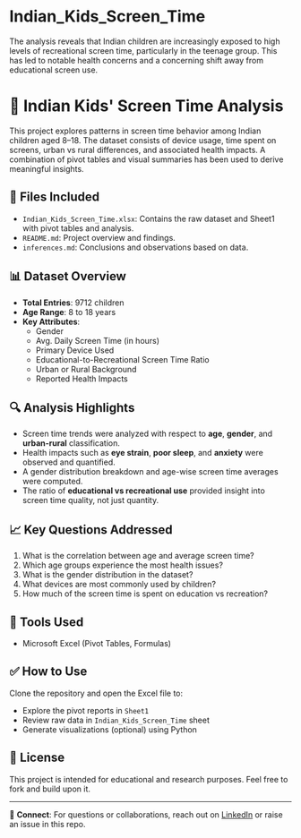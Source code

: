# Indian_Kids_Screen_Time
The analysis reveals that Indian children are increasingly exposed to high levels of recreational screen time, particularly in the teenage group. This has led to notable health concerns and a concerning shift away from educational screen use.
# 📱 Indian Kids' Screen Time Analysis

This project explores patterns in screen time behavior among Indian children aged 8–18. The dataset consists of device usage, time spent on screens, urban vs rural differences, and associated health impacts. A combination of pivot tables and visual summaries has been used to derive meaningful insights.

## 📂 Files Included

- `Indian_Kids_Screen_Time.xlsx`: Contains the raw dataset and Sheet1 with pivot tables and analysis.
- `README.md`: Project overview and findings.
- `inferences.md`: Conclusions and observations based on data.

## 📊 Dataset Overview

- **Total Entries**: 9712 children
- **Age Range**: 8 to 18 years
- **Key Attributes**:
  - Gender
  - Avg. Daily Screen Time (in hours)
  - Primary Device Used
  - Educational-to-Recreational Screen Time Ratio
  - Urban or Rural Background
  - Reported Health Impacts

## 🔍 Analysis Highlights

- Screen time trends were analyzed with respect to **age**, **gender**, and **urban-rural** classification.
- Health impacts such as **eye strain**, **poor sleep**, and **anxiety** were observed and quantified.
- A gender distribution breakdown and age-wise screen time averages were computed.
- The ratio of **educational vs recreational use** provided insight into screen time quality, not just quantity.

## 📈 Key Questions Addressed

1. What is the correlation between age and average screen time?
2. Which age groups experience the most health issues?
3. What is the gender distribution in the dataset?
4. What devices are most commonly used by children?
5. How much of the screen time is spent on education vs recreation?

## 🧠 Tools Used

- Microsoft Excel (Pivot Tables, Formulas)

## ✅ How to Use

Clone the repository and open the Excel file to:
- Explore the pivot reports in `Sheet1`
- Review raw data in `Indian_Kids_Screen_Time` sheet
- Generate visualizations (optional) using Python

## 📃 License

This project is intended for educational and research purposes. Feel free to fork and build upon it.

---

🔗 **Connect**: For questions or collaborations, reach out on [LinkedIn](#) or raise an issue in this repo.
